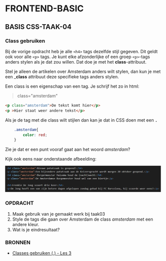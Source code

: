 # FRONTEND-BASIC

## BASIS CSS-TAAK-04

### Class gebruiken

Bij de vorige opdracht heb je alle `<h4>` tags dezelfde stijl gegeven. Dit geldt ook voor alle `<p>` tags. Je kunt elke afzonderlijke of een groep `<p>`-tags anders stylen als je dat zou willen. Dat doe je met het __class__-attribuut.

Stel je alleen de artikelen over Amsterdam anders wilt stylen, dan kun je met een ___class__ attribuut deze specifieke tags anders stylen.

Een class is een eigenschap van een tag. Je schrijf het zo in html:
> class="amsterdam"
>
```html
<p class="amsterdam">De tekst komt hier</p>
<p >Hier staat weer andere tekst</p>
```

Als je de tag met die class wilt stijlen dan kan je dat in CSS doen met een __`.`__

```css
    .amsterdam{
        color: red;
    }

```

Zie je dat er een punt vooraf gaat aan het woord _amsterdam_?

Kijk ook eens naar onderstaande afbeelding:

![Classes](images/class_amsterdam.png)

### OPDRACHT

1. Maak gebruik van je gemaakt werk bij taak03
2. Style de tags die gaan over Amsterdam de class _amsterdam_ met een andere kleur.
3. Wat is je eindresultaat?

### BRONNEN

- [Classes gebruiken (.) - Les 3](https://www.youtube.com/watch?v=E--hpftoXKc)
